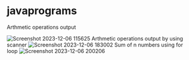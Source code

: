 # javaprograms
Arthmetic operations output

![Screenshot 2023-12-06 115625](https://github.com/sarvanipotnuru/javaprograms/assets/143246224/df0a431b-02c9-4725-b250-ae9aa1307ad9)
Arthmetic operations output by using scanner
![Screenshot 2023-12-06 183002](https://github.com/sarvanipotnuru/javaprograms/assets/143246224/c63996a8-0d6c-40cf-bc6d-16aca3896833)
Sum of n numbers using for loop
![Screenshot 2023-12-06 200206](https://github.com/sarvanipotnuru/javaprograms/assets/143246224/e1886be3-6e30-46dd-8f48-6ac3cd1440a4)

